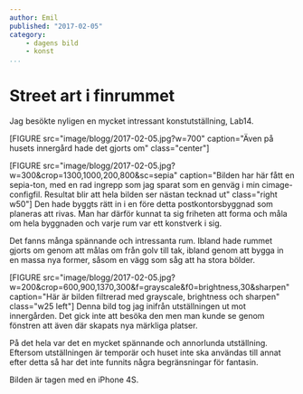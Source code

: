 ```yaml
---
author: Emil
published: "2017-02-05"
category:
    - dagens bild
    - konst
...
```

Street art i finrummet
==================================

Jag besökte nyligen en mycket intressant konstutställning, Lab14.

[FIGURE src="image/blogg/2017-02-05.jpg?w=700" caption="Även på husets innergård hade det gjorts om" class="center"]

<!--more-->

[FIGURE src="image/blogg/2017-02-05.jpg?w=300&crop=1300,1000,200,800&sc=sepia" caption="Bilden har här fått en sepia-ton, med en rad ingrepp som jag sparat som en genväg i min cimage-configfil. Resultat blir att hela bilden ser nästan tecknad ut" class="right w50"]
Den hade byggts rätt in i en före detta postkontorsbyggnad som planeras att rivas. Man har därför kunnat ta sig friheten att forma och måla om hela byggnaden och varje rum var ett konstverk i sig.

Det fanns många spännande och intressanta rum. Ibland hade rummet gjorts om genom att målas om från golv till tak, ibland genom att bygga in en massa nya former, såsom en vägg som såg att ha stora bölder.

[FIGURE src="image/blogg/2017-02-05.jpg?w=200&crop=600,900,1370,300&f=grayscale&f0=brightness,30&sharpen" caption="Här är bilden filtrerad med grayscale, brightness och sharpen" class="w25 left"]
Denna bild tog jag inifrån utställningen ut mot innergården. Det gick inte att besöka den men man kunde se genom fönstren att även där skapats nya märkliga platser.

På det hela var det en mycket spännande och annorlunda utställning. Eftersom utställningen är temporär och huset inte ska användas till annat efter detta så har det inte funnits några begränsningar för fantasin.

Bilden är tagen med en iPhone 4S.
